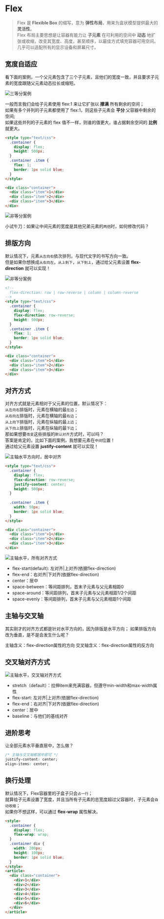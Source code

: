 # Flex

> Flex 是 **Flexible Box** 的缩写，意为 **弹性布局**，用来为盒状模型提供最大的 **灵活性**。</br>
> Flex 布局主要思想是让容器有能力让 **子元素** 在可利用的空间中 **动态** 地扩张或收缩，改变其宽度、高度，甚至顺序，以最佳方式填充容器可用空间。</br>
> 几乎可以适配所有的显示设备和屏幕尺寸。

## 宽度自适应

看下面的案例，一个父元素包含了三个子元素，且他们的宽度一致，并且要求子元素的宽度跟随父元素动态拉长或缩短。

![三等分案例](./img/flex-1-1-1.png)

一般而言我们会给子元素使用 flex:1 来让它扩张以 **撑满** 所有剩余的空间；</br>
如果有多个并列的子元素都使用了 flex:1，则这些子元素会 **平分** 父容器中剩余的空间;</br>
如果这些并列的子元素的 flex 值不一样，则谁的值更大，谁占据剩余空间的 **比例** 就更大。</br>

```html
<style type="text/css">
  .container {
    display: flex;
    height: 500px;
  }
  .container .item {
    flex: 1;
    border: 1px solid blue;
  }
</style>

<div class="container">
  <div class="item">1</div>
  <div class="item">2</div>
  <div class="item">3</div>
</div>
```

![非等分案例](./img/flex-1-2-1.png)

小试牛刀：如果让中间元素的宽度是其他兄弟元素的`两倍`时，如何修改代码？

## 排版方向

默认情况下，元素`从左向右`依次排列，与现代文字的书写方向一致。</br>
但是如果你想换成`从右向左`，`从上到下`，`从下到上`，通过给父元素设置 **flex-direction** 就可以实现！</br>

![非等分案例](./img/flex-direction.jpg)

```html
<!--
  flex-direction: row | row-reverse | column | column-reverse
-->
<style type="text/css">
  .container {
    display: flex;
    flex-direction: row-reverse;
    height: 500px;
  }
  .container .item {
    flex: 1;
    border: 1px solid blue;
  }
</style>

<div class="container">
  <div class="item">1</div>
  <div class="item">2</div>
  <div class="item">3</div>
</div>
```

## 对齐方式

对齐方式就是元素相对于父元素的位置，默认情况下：</br>
`从左向右`排版时，元素在横轴的最`左边`；</br>
`从右向左`排版时，元素在横轴的最`右边`；</br>
`从上向下`排版时，元素在纵轴的最`上边`；</br>
`从下向上`排版时，元素在纵轴的最`下边`；</br>
那如果想要`改变`这些排版的`默认对齐`方式时，可以吗？</br>
答案是肯定的，比如下面的案例，我想要元素在`中间`位置！</br>
通过给父元素设置 **justify-content** 就可以实现！</br>

![主轴水平方向时，居中对齐](./img/justify-row-center.png)

```html
<style type="text/css">
  .container {
    display: flex;
    flex-direction: row-reverse;
    justify-content: center;
    height: 500px;
  }
  
  .container .item {
    width: 50px;
    border: 1px solid blue;
  }
</style>

<div class="container">
  <div class="item">1</div>
  <div class="item">2</div>
  <div class="item">3</div>
</div>
```

![主轴水平，所有对齐方式](./img/justify-content-row.png)

- flex-start(default): 左对齐|上对齐(依据flex-direction)
- flex-end：右对齐|下对齐(依据flex-direction)
- center：居中
- space-between：等间距排列，首末子元素与父元素相距0
- space-around：等间距排列，首末子元素与父元素相距1/2个间距
- space-evenly：等间距排列，首末子元素与父元素相距1个间距

## 主轴与交叉轴

其实刚才的对齐方式都是针对水平方向的，因为排版是水平方向；
如果排版方向改为垂直，是不是会发生什么呢？

主轴含义：flex-direction属性的方向
交叉轴含义：flex-direction属性的反方向

## 交叉轴对齐方式

![主轴水平，交叉轴对齐方式](./img/align-items-row.png)

- stretch（default）：拉伸item来充满容器，但遵守min-width和max-width属性
- flex-start: 左对齐|上对齐(依据flex-direction)
- flex-end：右对齐|下对齐(依据flex-direction)
- center：居中
- baseline：与他们的基线对齐

## 进阶思考

让全部元素水平垂直居中，怎么做？

```css
/* 主轴与交叉轴都居中即可 */
justify-content: center;
align-items: center;
```

## 换行处理

默认情况下，Flex容器里的子盒子只会`占一行`；</br>
就算给子元素设置了宽度，并且当所有子元素的总宽度超过父容器时，子元素会`自动收缩`；</br>
如果你不想这样，可以通过 **flex-wrap** 属性解决。</br>

```html
<style>
  .container {
    display: flex;
    flex-wrap: wrap;
  }
  .container div {
    width: 200px;
    height: 100px;
    border: 1px solid blue;
  }
</style>
<article>
  <div class="container">
    <div>1</div>
    <div>2</div>
    <div>3</div>
    <div>4</div>
    <div>5</div>
    <div>6</div>
  </div>
</article>
```
